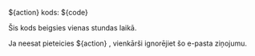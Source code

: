 ${action} kods: ${code}

Šis kods beigsies vienas stundas laikā.

Ja neesat pieteicies ${action} , vienkārši ignorējiet šo e-pasta ziņojumu.
